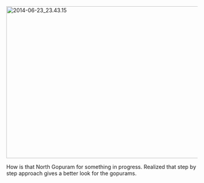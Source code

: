 <html><body><a href="/2014/06/2014-06-23_23-43-15.png"><img class="aligncenter size-large wp-image-1479" src="http://xtoinf.files.wordpress.com/2014/06/2014-06-23_23-43-15.png?w=676" alt="2014-06-23_23.43.15" width="676" height="400"></a>



How is that North Gopuram for something in progress. Realized that step by step approach gives a better look for the gopurams.



 </body></html>